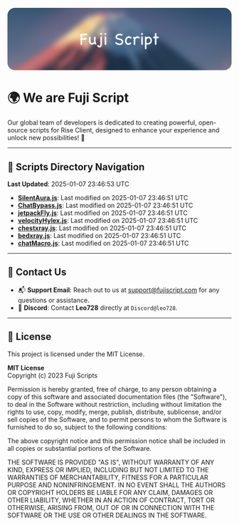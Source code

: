 ![Banner](.github/b.webp)

# 🌍 **We are Fuji Script**

Our global team of developers is dedicated to creating powerful, open-source scripts for Rise Client, designed to enhance your experience and unlock new possibilities! 🌟

---
<!-- SCRIPTS_NAVIGATION_START -->
## 📂 **Scripts Directory Navigation**

**Last Updated**: 2025-01-07 23:46:53 UTC

- **[SilentAura.js](scripts/SilentAura.js)**: Last modified on 2025-01-07 23:46:51 UTC
- **[ChatBypass.js](scripts/ChatBypass.js)**: Last modified on 2025-01-07 23:46:51 UTC
- **[jetpackFly.js](scripts/jetpackFly.js)**: Last modified on 2025-01-07 23:46:51 UTC
- **[velocityHylex.js](scripts/velocityHylex.js)**: Last modified on 2025-01-07 23:46:51 UTC
- **[chestxray.js](scripts/chestxray.js)**: Last modified on 2025-01-07 23:46:51 UTC
- **[bedxray.js](scripts/bedxray.js)**: Last modified on 2025-01-07 23:46:51 UTC
- **[chatMacro.js](scripts/chatMacro.js)**: Last modified on 2025-01-07 23:46:51 UTC

<!-- SCRIPTS_NAVIGATION_END -->

---

## 💬 **Contact Us**  
- 📬 **Support Email**: Reach out to us at [support@fujiscript.com](mailto:support@fujiscript.com) for any questions or assistance.  
- 💬 **Discord**: Contact **Leo728** directly at `Discord@leo728`.

---

## 📜 **License**

This project is licensed under the MIT License.  

**MIT License**  
Copyright (c) 2023 Fuji Scripts  

Permission is hereby granted, free of charge, to any person obtaining a copy of this software and associated documentation files (the "Software"), to deal in the Software without restriction, including without limitation the rights to use, copy, modify, merge, publish, distribute, sublicense, and/or sell copies of the Software, and to permit persons to whom the Software is furnished to do so, subject to the following conditions:  

The above copyright notice and this permission notice shall be included in all copies or substantial portions of the Software.  

THE SOFTWARE IS PROVIDED "AS IS", WITHOUT WARRANTY OF ANY KIND, EXPRESS OR IMPLIED, INCLUDING BUT NOT LIMITED TO THE WARRANTIES OF MERCHANTABILITY, FITNESS FOR A PARTICULAR PURPOSE AND NONINFRINGEMENT. IN NO EVENT SHALL THE AUTHORS OR COPYRIGHT HOLDERS BE LIABLE FOR ANY CLAIM, DAMAGES OR OTHER LIABILITY, WHETHER IN AN ACTION OF CONTRACT, TORT OR OTHERWISE, ARISING FROM, OUT OF OR IN CONNECTION WITH THE SOFTWARE OR THE USE OR OTHER DEALINGS IN THE SOFTWARE.  

